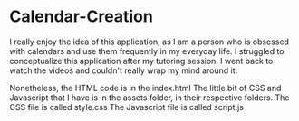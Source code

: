 # Calendar-Creation

I really enjoy the idea of this application, as I am a person who is obsessed with calendars and use them frequently in my everyday life.
I struggled to conceptualize this application after my tutoring session. I went back to watch the videos and couldn't really wrap my mind 
  around it.

Nonetheless, the HTML code is in the index.html
The little bit of CSS and Javascript that I have is in the assets folder, in their respective folders.
  The CSS file is called style.css
  The Javascript file is called script.js


